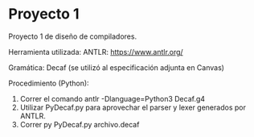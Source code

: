 # Proyecto 1
Proyecto 1 de diseño de compiladores.

Herramienta utilizada:
ANTLR: https://www.antlr.org/

Gramática:
Decaf (se utilizó al especificación adjunta en Canvas)

Procedimiento (Python):
1. Correr el comando antlr -Dlanguage=Python3 Decaf.g4
2. Utilizar PyDecaf.py para aprovechar el parser y lexer generados por ANTLR.
3. Correr py PyDecaf.py archivo.decaf